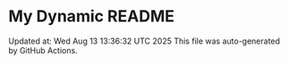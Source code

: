# My Dynamic README
Updated at: Wed Aug 13 13:36:32 UTC 2025
This file was auto-generated by GitHub Actions.
